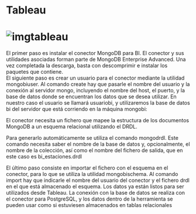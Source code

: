 # Tableau
# ![imgtableau](https://github.com/GasteizTeEscucha/proyecto-final/blob/master/Business%20Intelligence/Tableau/tableau.png)
El primer paso es instalar el conector MongoDB para BI. El conector y sus utilidades asociadas forman parte de MongoDB Enterprise Advanced.
Una vez completada la descarga, basta con descomprimir e instalar los paquetes que contiene.  
El siguiente paso es crear un usuario para el conector mediante la utilidad mongobiuser. Al comando create hay que pasarle el nombre del usuario y la conexión al servidor mongo, incluyendo el nombre del host, el puerto, y la base de datos donde se encuentran los datos que se desea utilizar. En nuestro caso el usuario se llamará usuariobi, y utilizaremos la base de datos bi del servidor que está corriendo en la máquina mongobi:

El conector necesita un fichero que mapee la estructura de los documentos MongoDB a un esquema relacional utilizando el DRDL.

Para generarlo automáticamente se utiliza el comando mongodrdl. Este comando necesita saber el nombre de la base de datos y, opcionalmente, el nombre de la colección, así como el nombre del fichero de salida, que en este caso es bi_estaciones.drdl

El último paso consiste en importar el fichero con el esquema en el conector, para lo que se utiliza la utilidad mongobischema. Al comando import hay que indicarle el nombre del usuario del conector y el fichero drdl en el que está almacenado el esquema.
Los datos ya están listos para ser utilizados desde Tableau. La conexión con la base de datos se realiza con el conector para PostgreSQL, y los datos dentro de la herramienta se pueden usar como si estuviesen almacenados en tablas relacionales

